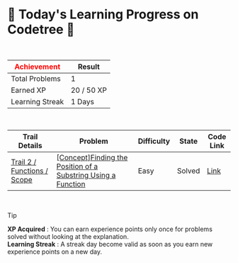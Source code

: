 # 🌲 Today's Learning Progress on Codetree 🌲

<br />

| <span style="color:red;display:block;text-align:center;"> **Achievement**</span> | Result |
|---|---|
|Total Problems| 1 |
| Earned XP | 20 / 50 XP |
| Learning Streak | 1 Days |

<br />

|Trail Details|Problem|Difficulty|State|Code Link|
|---|---|---|---|---|
|[Trail 2 / Functions / Scope](https://www.codetree.ai/trail-info/novice-mid/)|[[Concept]Finding the Position of a Substring Using a Function](https://www.codetree.ai/trails/complete/curated-cards/intro-find-the-location-of-a-substring-using-a-function/)|Easy|Solved|[Link](https://github.com/kangmoonsu/DSA-study/blob/main/250812/Finding%20the%20Position%20of%20a%20Substring%20Using%20a%20Function/find-the-location-of-a-substring-using-a-function.py)|


<br />

> [!TIP]
> **XP Acquired** : You can earn experience points only once for problems solved without looking at the explanation.  
> **Learning Streak** : A streak day become valid as soon as you earn new experience points on a new day.

